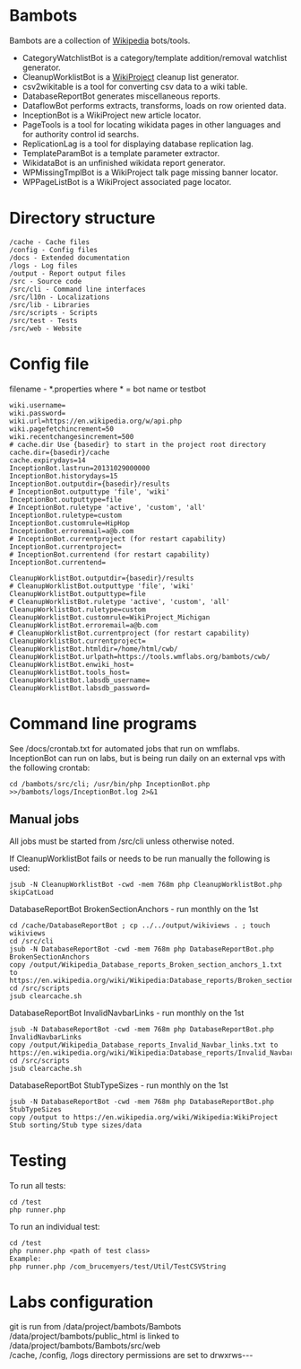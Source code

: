 Bambots
=======

Bambots are a collection of [Wikipedia](https://en.wikipedia.org/) bots/tools.

* CategoryWatchlistBot is a category/template addition/removal watchlist generator.
* CleanupWorklistBot is a [WikiProject](https://en.wikipedia.org/wiki/Wikipedia:WikiProject) cleanup list generator.
* csv2wikitable is a tool for converting csv data to a wiki table.
* DatabaseReportBot generates miscellaneous reports.
* DataflowBot performs extracts, transforms, loads on row oriented data.
* InceptionBot is a WikiProject new article locator.
* PageTools is a tool for locating wikidata pages in other languages and for authority control id searchs.
* ReplicationLag is a tool for displaying database replication lag.
* TemplateParamBot is a template parameter extractor.
* WikidataBot is an unfinished wikidata report generator.
* WPMissingTmplBot is a WikiProject talk page missing banner locator.
* WPPageListBot is a WikiProject associated page locator.

Directory structure
===================

	/cache - Cache files
	/config - Config files
	/docs - Extended documentation
	/logs - Log files
	/output - Report output files
	/src - Source code
	/src/cli - Command line interfaces
	/src/l10n - Localizations
	/src/lib - Libraries
	/src/scripts - Scripts
	/src/test - Tests
	/src/web - Website

Config file
===========

filename - *.properties where * = bot name or testbot

	wiki.username=
	wiki.password=
	wiki.url=https://en.wikipedia.org/w/api.php
	wiki.pagefetchincrement=50
	wiki.recentchangesincrement=500
	# cache.dir Use {basedir} to start in the project root directory
	cache.dir={basedir}/cache
	cache.expirydays=14
	InceptionBot.lastrun=20131029000000
	InceptionBot.historydays=15
    InceptionBot.outputdir={basedir}/results
    # InceptionBot.outputtype 'file', 'wiki'
    InceptionBot.outputtype=file
    # InceptionBot.ruletype 'active', 'custom', 'all'
    InceptionBot.ruletype=custom
    InceptionBot.customrule=HipHop
    InceptionBot.erroremail=a@b.com
    # InceptionBot.currentproject (for restart capability)
    InceptionBot.currentproject=
    # InceptionBot.currentend (for restart capability)
    InceptionBot.currentend=
	
    CleanupWorklistBot.outputdir={basedir}/results
    # CleanupWorklistBot.outputtype 'file', 'wiki'
    CleanupWorklistBot.outputtype=file
    # CleanupWorklistBot.ruletype 'active', 'custom', 'all'
    CleanupWorklistBot.ruletype=custom
    CleanupWorklistBot.customrule=WikiProject_Michigan
    CleanupWorklistBot.erroremail=a@b.com
    # CleanupWorklistBot.currentproject (for restart capability)
    CleanupWorklistBot.currentproject=
    CleanupWorklistBot.htmldir=/home/html/cwb/
    CleanupWorklistBot.urlpath=https://tools.wmflabs.org/bambots/cwb/
    CleanupWorklistBot.enwiki_host=
    CleanupWorklistBot.tools_host=
    CleanupWorklistBot.labsdb_username=
    CleanupWorklistBot.labsdb_password=
	
Command line programs
=====================
See /docs/crontab.txt for automated jobs that run on wmflabs.  
InceptionBot can run on labs, but is being run daily on an external vps with the following crontab:
	
	cd /bambots/src/cli; /usr/bin/php InceptionBot.php >>/bambots/logs/InceptionBot.log 2>&1

Manual jobs
-----------
All jobs must be started from /src/cli unless otherwise noted.

If CleanupWorklistBot fails or needs to be run manually the following is used:

	jsub -N CleanupWorklistBot -cwd -mem 768m php CleanupWorklistBot.php skipCatLoad

DatabaseReportBot BrokenSectionAnchors - run monthly on the 1st

	cd /cache/DatabaseReportBot ; cp ../../output/wikiviews . ; touch wikiviews
	cd /src/cli
	jsub -N DatabaseReportBot -cwd -mem 768m php DatabaseReportBot.php BrokenSectionAnchors
	copy /output/Wikipedia_Database_reports_Broken_section_anchors_1.txt to https://en.wikipedia.org/wiki/Wikipedia:Database_reports/Broken_section_anchors
	cd /src/scripts
	jsub clearcache.sh

DatabaseReportBot InvalidNavbarLinks - run monthly on the 1st

	jsub -N DatabaseReportBot -cwd -mem 768m php DatabaseReportBot.php InvalidNavbarLinks
	copy /output/Wikipedia_Database_reports_Invalid_Navbar_links.txt to https://en.wikipedia.org/wiki/Wikipedia:Database_reports/Invalid_Navbar_links
	cd /src/scripts
	jsub clearcache.sh

DatabaseReportBot StubTypeSizes - run monthly on the 1st

	jsub -N DatabaseReportBot -cwd -mem 768m php DatabaseReportBot.php StubTypeSizes
	copy /output to https://en.wikipedia.org/wiki/Wikipedia:WikiProject Stub sorting/Stub type sizes/data

Testing
=======
To run all tests:

	cd /test
	php runner.php

To run an individual test:

	cd /test
	php runner.php <path of test class>
	Example:
	php runner.php /com_brucemyers/test/Util/TestCSVString
	
Labs configuration
==================
git is run from /data/project/bambots/Bambots  
/data/project/bambots/public_html is linked to /data/project/bambots/Bambots/src/web  
/cache, /config, /logs directory permissions are set to drwxrws---  
